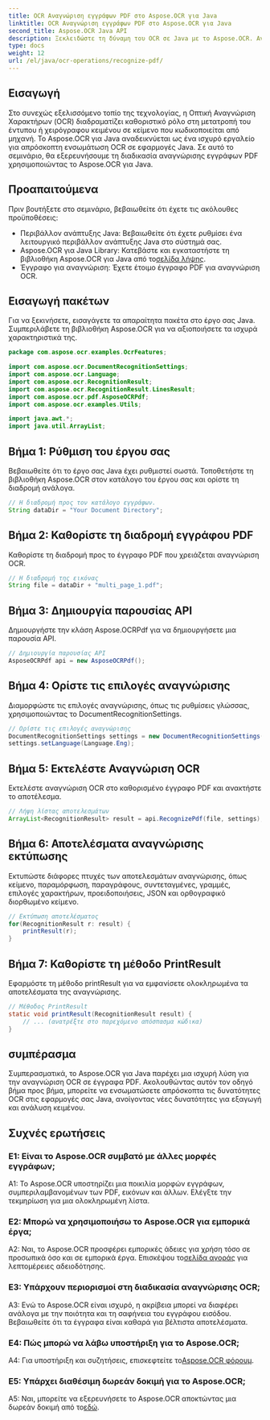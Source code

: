 ```yaml
---
title: OCR Αναγνώριση εγγράφων PDF στο Aspose.OCR για Java
linktitle: OCR Αναγνώριση εγγράφων PDF στο Aspose.OCR για Java
second_title: Aspose.OCR Java API
description: Ξεκλειδώστε τη δύναμη του OCR σε Java με το Aspose.OCR. Αναγνωρίστε κείμενο σε έγγραφα PDF χωρίς κόπο. Ενισχύστε τις εφαρμογές σας με ακρίβεια και ταχύτητα.
type: docs
weight: 12
url: /el/java/ocr-operations/recognize-pdf/
---
```

## Εισαγωγή

Στο συνεχώς εξελισσόμενο τοπίο της τεχνολογίας, η Οπτική Αναγνώριση Χαρακτήρων (OCR) διαδραματίζει καθοριστικό ρόλο στη μετατροπή του έντυπου ή χειρόγραφου κειμένου σε κείμενο που κωδικοποιείται από μηχανή. Το Aspose.OCR για Java αναδεικνύεται ως ένα ισχυρό εργαλείο για απρόσκοπτη ενσωμάτωση OCR σε εφαρμογές Java. Σε αυτό το σεμινάριο, θα εξερευνήσουμε τη διαδικασία αναγνώρισης εγγράφων PDF χρησιμοποιώντας το Aspose.OCR για Java.

## Προαπαιτούμενα

Πριν βουτήξετε στο σεμινάριο, βεβαιωθείτε ότι έχετε τις ακόλουθες προϋποθέσεις:

- Περιβάλλον ανάπτυξης Java: Βεβαιωθείτε ότι έχετε ρυθμίσει ένα λειτουργικό περιβάλλον ανάπτυξης Java στο σύστημά σας.
-  Aspose.OCR για Java Library: Κατεβάστε και εγκαταστήστε τη βιβλιοθήκη Aspose.OCR για Java από το[σελίδα λήψης](https://releases.aspose.com/ocr/java/).
- Έγγραφο για αναγνώριση: Έχετε έτοιμο έγγραφο PDF για αναγνώριση OCR.

## Εισαγωγή πακέτων

Για να ξεκινήσετε, εισαγάγετε τα απαραίτητα πακέτα στο έργο σας Java. Συμπεριλάβετε τη βιβλιοθήκη Aspose.OCR για να αξιοποιήσετε τα ισχυρά χαρακτηριστικά της.

```java
package com.aspose.ocr.examples.OcrFeatures;

import com.aspose.ocr.DocumentRecognitionSettings;
import com.aspose.ocr.Language;
import com.aspose.ocr.RecognitionResult;
import com.aspose.ocr.RecognitionResult.LinesResult;
import com.aspose.ocr.pdf.AsposeOCRPdf;
import com.aspose.ocr.examples.Utils;

import java.awt.*;
import java.util.ArrayList;
```

## Βήμα 1: Ρύθμιση του έργου σας

Βεβαιωθείτε ότι το έργο σας Java έχει ρυθμιστεί σωστά. Τοποθετήστε τη βιβλιοθήκη Aspose.OCR στον κατάλογο του έργου σας και ορίστε τη διαδρομή ανάλογα.

```java
// Η διαδρομή προς τον κατάλογο εγγράφων.
String dataDir = "Your Document Directory";
```

## Βήμα 2: Καθορίστε τη διαδρομή εγγράφου PDF

Καθορίστε τη διαδρομή προς το έγγραφο PDF που χρειάζεται αναγνώριση OCR.

```java
// Η διαδρομή της εικόνας
String file = dataDir + "multi_page_1.pdf";
```

## Βήμα 3: Δημιουργία παρουσίας API

Δημιουργήστε την κλάση Aspose.OCRPdf για να δημιουργήσετε μια παρουσία API.

```java
// Δημιουργία παρουσίας API
AsposeOCRPdf api = new AsposeOCRPdf();
```

## Βήμα 4: Ορίστε τις επιλογές αναγνώρισης

Διαμορφώστε τις επιλογές αναγνώρισης, όπως τις ρυθμίσεις γλώσσας, χρησιμοποιώντας το DocumentRecognitionSettings.

```java
// Ορίστε τις επιλογές αναγνώρισης
DocumentRecognitionSettings settings = new DocumentRecognitionSettings(2);
settings.setLanguage(Language.Eng);
```

## Βήμα 5: Εκτελέστε Αναγνώριση OCR

Εκτελέστε αναγνώριση OCR στο καθορισμένο έγγραφο PDF και ανακτήστε το αποτέλεσμα.

```java
// Λήψη λίστας αποτελεσμάτων
ArrayList<RecognitionResult> result = api.RecognizePdf(file, settings);
```

## Βήμα 6: Αποτελέσματα αναγνώρισης εκτύπωσης

Εκτυπώστε διάφορες πτυχές των αποτελεσμάτων αναγνώρισης, όπως κείμενο, παραμόρφωση, παραγράφους, συντεταγμένες, γραμμές, επιλογές χαρακτήρων, προειδοποιήσεις, JSON και ορθογραφικό διορθωμένο κείμενο.

```java
// Εκτύπωση αποτελέσματος
for(RecognitionResult r: result) {
    printResult(r);
}
```

## Βήμα 7: Καθορίστε τη μέθοδο PrintResult

Εφαρμόστε τη μέθοδο printResult για να εμφανίσετε ολοκληρωμένα τα αποτελέσματα της αναγνώρισης.

```java
// Μέθοδος PrintResult
static void printResult(RecognitionResult result) {
    // ... (ανατρέξτε στο παρεχόμενο απόσπασμα κώδικα)
}
```

## συμπέρασμα

Συμπερασματικά, το Aspose.OCR για Java παρέχει μια ισχυρή λύση για την αναγνώριση OCR σε έγγραφα PDF. Ακολουθώντας αυτόν τον οδηγό βήμα προς βήμα, μπορείτε να ενσωματώσετε απρόσκοπτα τις δυνατότητες OCR στις εφαρμογές σας Java, ανοίγοντας νέες δυνατότητες για εξαγωγή και ανάλυση κειμένου.

## Συχνές ερωτήσεις

### Ε1: Είναι το Aspose.OCR συμβατό με άλλες μορφές εγγράφων;

A1: Το Aspose.OCR υποστηρίζει μια ποικιλία μορφών εγγράφων, συμπεριλαμβανομένων των PDF, εικόνων και άλλων. Ελέγξτε την τεκμηρίωση για μια ολοκληρωμένη λίστα.

### Ε2: Μπορώ να χρησιμοποιήσω το Aspose.OCR για εμπορικά έργα;

 A2: Ναι, το Aspose.OCR προσφέρει εμπορικές άδειες για χρήση τόσο σε προσωπικά όσο και σε εμπορικά έργα. Επισκέψου το[σελίδα αγοράς](https://purchase.aspose.com/buy) για λεπτομέρειες αδειοδότησης.

### Ε3: Υπάρχουν περιορισμοί στη διαδικασία αναγνώρισης OCR;

A3: Ενώ το Aspose.OCR είναι ισχυρό, η ακρίβεια μπορεί να διαφέρει ανάλογα με την ποιότητα και τη σαφήνεια του εγγράφου εισόδου. Βεβαιωθείτε ότι τα έγγραφα είναι καθαρά για βέλτιστα αποτελέσματα.

### Ε4: Πώς μπορώ να λάβω υποστήριξη για το Aspose.OCR;

 A4: Για υποστήριξη και συζητήσεις, επισκεφτείτε το[Aspose.OCR φόρουμ](https://forum.aspose.com/c/ocr/16).

### Ε5: Υπάρχει διαθέσιμη δωρεάν δοκιμή για το Aspose.OCR;

 A5: Ναι, μπορείτε να εξερευνήσετε το Aspose.OCR αποκτώντας μια δωρεάν δοκιμή από το[εδώ](https://releases.aspose.com/).